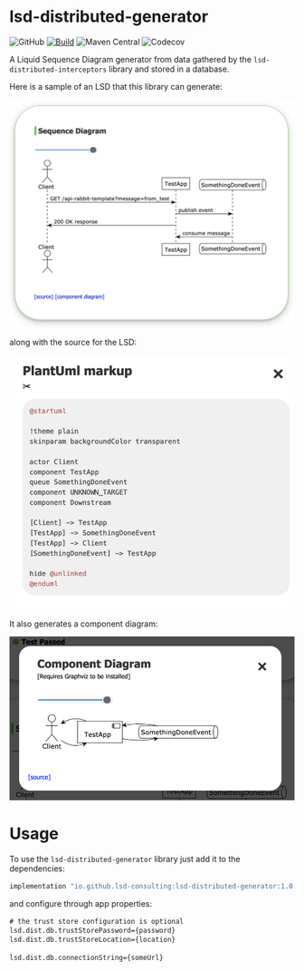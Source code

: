# lsd-distributed-generator
![GitHub](https://img.shields.io/github/license/lsd-consulting/lsd-distributed-generator)
[![Build](https://github.com/lsd-consulting/lsd-distributed-generator/actions/workflows/macos-build.yml/badge.svg)](https://github.com/lsd-consulting/lsd-distributed-generator/actions/workflows/macos-build.yml)
![Maven Central](https://img.shields.io/maven-central/v/io.github.lsd-consulting/lsd-distributed-generator)
![Codecov](https://img.shields.io/codecov/c/github/lsd-consulting/lsd-distributed-generator)

A Liquid Sequence Diagram generator from data gathered by the `lsd-distributed-interceptors` library and stored in a database. 

Here is a sample of an LSD that this library can generate:

![LSD](https://github.com/lsd-consulting/lsd-distributed-generator/blob/master/image/lsd-example.png?raw=true)

along with the source for the LSD:

![LSD Source](https://github.com/lsd-consulting/lsd-distributed-generator/blob/master/image/lsd-source-example.png?raw=true)

It also generates a component diagram:

![Component diagram](https://github.com/lsd-consulting/lsd-distributed-generator/blob/master/image/lsd-component-diagram-example.png?raw=true)

# Usage

To use the `lsd-distributed-generator` library just add it to the dependencies:

```groovy
implementation "io.github.lsd-consulting:lsd-distributed-generator:1.0.0"
```

and configure through app properties:

```properties
# the trust store configuration is optional
lsd.dist.db.trustStorePassword={password}
lsd.dist.db.trustStoreLocation={location}

lsd.dist.db.connectionString={someUrl}
```

